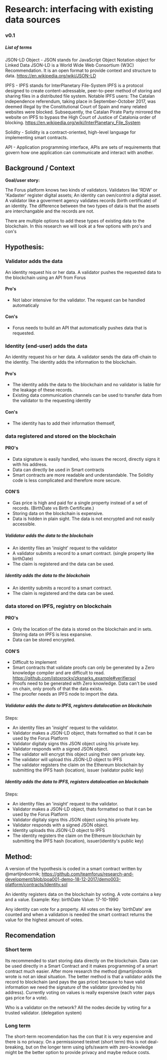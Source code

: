 # Research: interfacing with existing data sources 

### v0.1

##### List of terms

JSON-LD Object - JSON stands for JavaScript Object Notation object for Linked Data
JSON-LD is a World Wide Web Consortium (W3C) Recommendation. It is an open format to provide context and structure to data.
https://en.wikipedia.org/wiki/JSON-LD 

IPFS - IPFS stands for InterPlanetary File-System
IPFS is a protocol designed to create content-adressable, peer-to-peer method of storing and sharing files in a distributed file system. 
Notable IPFS users: The Catalan independence referendum, taking place in September-October 2017, was deemed illegal by the Constitutional Court of Spain and many related websites were blocked. Subsequently, the Catalan Pirate Party mirrored the website on IPFS to bypass the High Court of Justice of Catalonia order of blocking.
https://en.wikipedia.org/wiki/InterPlanetary_File_System

Solidity - Solidity is a contract-oriented, high-level language for implementing smart contracts. 

API - Application programming interface, APIs are sets of requirements that govern how one application can communicate and interact with another.

## Background / Context
**Goal/user story:** 

The Forus platform knows two kinds of validators. Validators like 'RDW' or 'Kadaster' register digital assets; An identity can own/control a digital asset. A validator like a goverment agency validates records (birth certificate) of an identity. The difference between the two types of data is that the assets are interchangable and the records are not.

There are multiple options to add these types of existing data to the blockchain. In this research we will look at a few options with pro's and con's

## Hypothesis:

### Validator adds the data
An identity request his or her data. A validator pushes the requested data to the blockchain using an API from Forus

#### Pro's
- Not labor intensive for the validator. The request can be handled automaticaly 
#### Con's
- Forus needs to build an API that automatically pushes data that is requested.

### Identity (end-user) adds the data
An identity request his or her data. A validator sends the data off-chain to the identity. The identity adds the information to the blockchain.

#### Pro's
- The identity adds the data to the blockchain and no validator is liable for the leakage of these records.
- Existing data communication channels can be used to transfer data from the validator to the requesting identity
#### Con's
- The identity has to add their information themself,

### data registered and stored on the blockchain
#### PRO's
- Data signature is easily handled, who issues the record, directly signs it with his address.
- Data can directly be used in Smart contracts
- Smart contracts are more readable and understandable. The Solidity code is less complicated and therefore more secure.

#### CON'S
- Gas price is high and paid for a single property instead of a set of records. (BirthDate vs Birth Certificate.)
- Storing data on the blockchain is expensive.
- Data is hidden in plain sight. The data is not encrypted and not easily accessible.


##### Validator adds the data to the blockchain
- An identity files an 'insight' request to the validator
- A validator submits a record to a smart contract. (single property like birthDate)
- The claim is registered and the data can be used.

##### Identity adds the data to the blockchain
- An identity submits a record to a smart contract.
- The claim is registered and the data can be used.

### data stored on IPFS, registry on blockchain
#### PRO's
- Only the location of the data is stored on the blockchain and in sets. Storing data on IPFS is less expansive. 
- Data can be stored encrypted.

#### CON'S
- Difficult to implement
- Smart contracts that validate proofs can only be generated by a Zero knowledge compiler and are difficult to read. https://github.com/jstoxrocky/zksnarks_example#verifiersol
- Proofs need to be generated with Zero knowledge. Data can't be used on chain, only proofs of that the data exists.
- The proofer needs an IPFS node to import the data.

##### Validator adds the data to IPFS, registers datalocation on blockchain

Steps:
- An identity files an 'insight' request to the validator.
- Validator makes a JSON-LD object, thats formatted so that it can be used by the Forus Platform
- Validator digitaly signs this JSON object using his private key.
- Validator responds with a signed JSON object. 
- The validator will encrypt this object using their own private key.
- The validator will upload this JSON-LD object to IPFS
- The validator registers the claim on the Ethereum blockchain by submitting the IPFS hash (location), issuer (validator public key)

##### Identity adds the data to IPFS, registers datalocation on blockchain
Steps:
- An identity files an 'insight' request to the validator.
- Validator makes a JSON-LD object, thats formatted so that it can be used by the Forus Platform
- Validator digitaly signs this JSON object using his private key.
- Validator responds with a signed JSON object. 
- Identity uploads this JSON-LD object to IPFS
- The identity registers the claim on the Ethereum blockchain by submitting the IPFS hash (location), issuer(identity's public key)

## Method:
A version of the hypothesis is coded in a smart contract written by @martijndoornik; https://github.com/teamforus/research-and-development/blob/poa001-demo-18-12-2017/demo003-platform/contracts/Identity.sol

An identity registers data on the blockchain by voting. A vote contains a key and a value. Example:
Key: birthDate
Value: 17-10-1990

Any identity can vote for a property. All votes on the key 'birthDate' are counted and when a validation is needed the smart contract returns the value for the highest amount of votes.

## Recomendation

### Short term
Its recommended to start storing data directly on the blockchain. Data can be used directly in a Smart Contract and it makes programming of a smart contract much easier. After more research the method @martijndoornik wrote is not an ideal situation. The better method is that a validator adds the record to blockchain (and pays the gas price) because to have valid information we need the signature of the validator (provided by his address). Currently voting on values is really expensive (each voter pays gas price for a vote). 

Who is a validator on the network? All the nodes decide by voting for a trusted validator. (delegation system)

### Long term
The short-term recomendation has the con that it is very expensive and there is no privacy. On a permissioned testnet (short term) this is not deal-breaking, but on the longer term using ipfs/swarm with zero-knowledge might be the better option to provide privacy and maybe reduce costs.


